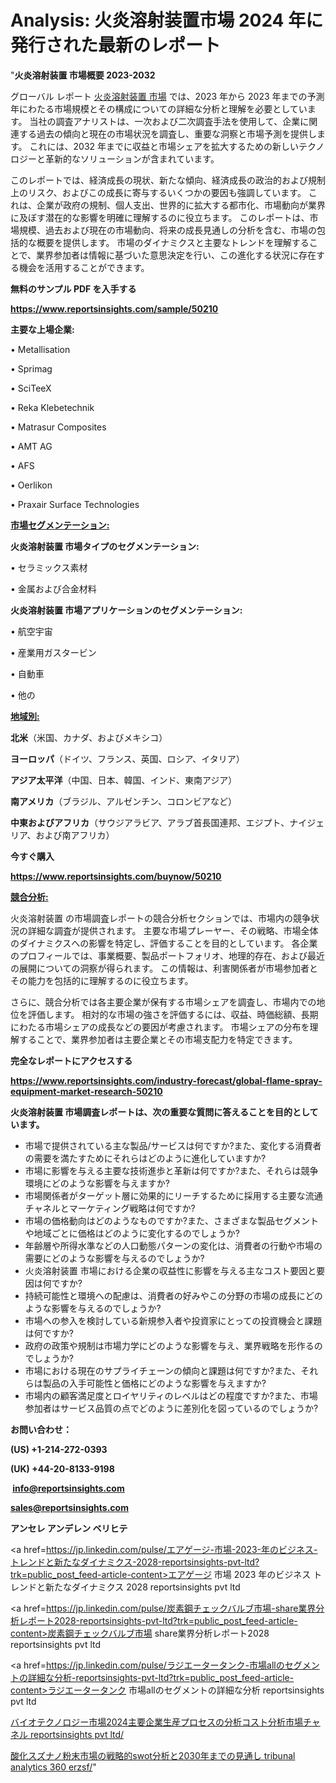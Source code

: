 # Analysis: 火炎溶射装置市場 2024 年に発行された最新のレポート

"<strong>火炎溶射装置 市場概要 2023-2032</strong>

グローバル レポート <a href=https://www.reportsinsights.com/sample/50210>火炎溶射装置 市場</a> では、2023 年から 2023 年までの予測年にわたる市場規模とその構成についての詳細な分析と理解を必要としています。 当社の調査アナリストは、一次および二次調査手法を使用して、企業に関連する過去の傾向と現在の市場状況を調査し、重要な洞察と市場予測を提供します。 これには、2032 年までに収益と市場シェアを拡大​​するための新しいテクノロジーと革新的なソリューションが含まれています。

このレポートでは、経済成長の現状、新たな傾向、経済成長の政治的および規制上のリスク、およびこの成長に寄与するいくつかの要因も強調しています。 これは、企業が政府の規制、個人支出、世界的に拡大する都市化、市場動向が業界に及ぼす潜在的な影響を明確に理解するのに役立ちます。 このレポートは、市場規模、過去および現在の市場動向、将来の成長見通しの分析を含む、市場の包括的な概要を提供します。 市場のダイナミクスと主要なトレンドを理解することで、業界参加者は情報に基づいた意思決定を行い、この進化する状況に存在する機会を活用することができます。

<strong><b>無料のサンプル PDF を入手する</b></strong>

<a href=https://www.reportsinsights.com/sample/50210><strong><u>https://www.reportsinsights.com/sample/50210</u></strong></a>

<strong>主要な上場企業:</strong>

• Metallisation

• Sprimag

• SciTeeX

• Reka Klebetechnik

• Matrasur Composites

• AMT AG

• AFS

• Oerlikon

• Praxair Surface Technologies

<strong><u>市場セグメンテーション</u></strong><strong><u>:</u></strong>

<strong>火炎溶射装置 市場タイプのセグメンテーション:</strong>

• セラミックス素材

• 金属および合金材料

<strong>火炎溶射装置 市場アプリケーションのセグメンテーション:</strong>

• 航空宇宙

• 産業用ガスタービン

• 自動車

• 他の

<strong><u>地域別</u></strong><strong><u>:</u></strong>

<strong>北米</strong>（米国、カナダ、およびメキシコ）

<strong>ヨーロッパ</strong>（ドイツ、フランス、英国、ロシア、イタリア）

<strong>アジア太平洋</strong>（中国、日本、韓国、インド、東南アジア）

<strong>南アメリカ</strong>（ブラジル、アルゼンチン、コロンビアなど）

<strong>中東およびアフリカ</strong>（サウジアラビア、アラブ首長国連邦、エジプト、ナイジェリア、および南アフリカ）

<strong>今すぐ購入</strong>

<a href=https://www.reportsinsights.com/buynow/50210><strong><u>https://www.reportsinsights.com/buynow/50210</u></strong></a>

<strong><u>競合分析:</u></strong>

火炎溶射装置 の市場調査レポートの競合分析セクションでは、市場内の競争状況の詳細な調査が提供されます。 主要な市場プレーヤー、その戦略、市場全体のダイナミクスへの影響を特定し、評価することを目的としています。 各企業のプロフィールでは、事業概要、製品ポートフォリオ、地理的存在、および最近の展開についての洞察が得られます。 この情報は、利害関係者が市場参加者とその能力を包括的に理解するのに役立ちます。

さらに、競合分析では各主要企業が保有する市場シェアを調査し、市場内での地位を評価します。 相対的な市場の強さを評価するには、収益、時価総額、長期にわたる市場シェアの成長などの要因が考慮されます。 市場シェアの分布を理解することで、業界参加者は主要企業とその市場支配力を特定できます。

<strong>完全なレポートにアクセスする</strong>

<a href=https://www.reportsinsights.com/industry-forecast/global-flame-spray-equipment-market-research-50210><strong><u><b>https://www.reportsinsights.com/industry-forecast/global-flame-spray-equipment-market-research-50210</b></u></strong></a>

<strong><b>火炎溶射装置 市場調査レポートは、次の重要な質問に答えることを目的としています。</b></strong>
<ul>
  <li>市場で提供されている主な製品/サービスは何ですか?また、変化する消費者の需要を満たすためにそれらはどのように進化していますか?</li>
  <li>市場に影響を与える主要な技術進歩と革新は何ですか?また、それらは競争環境にどのような影響を与えますか?</li>
  <li>市場関係者がターゲット層に効果的にリーチするために採用する主要な流通チャネルとマーケティング戦略は何ですか?</li>
  <li>市場の価格動向はどのようなものですか?また、さまざまな製品セグメントや地域ごとに価格はどのように変化するのでしょうか?</li>
  <li>年齢層や所得水準などの人口動態パターンの変化は、消費者の行動や市場の需要にどのような影響を与えるのでしょうか?</li>
  <li>火炎溶射装置 市場における企業の収益性に影響を与える主なコスト要因と要因は何ですか?</li>
  <li>持続可能性と環境への配慮は、消費者の好みやこの分野の市場の成長にどのような影響を与えるのでしょうか?</li>
  <li>市場への参入を検討している新規参入者や投資家にとっての投資機会と課題は何ですか?</li>
  <li>政府の政策や規制は市場力学にどのような影響を与え、業界戦略を形作るのでしょうか?</li>
  <li>市場における現在のサプライチェーンの傾向と課題は何ですか?また、それらは製品の入手可能性と価格にどのような影響を与えますか?</li>
  <li>市場内の顧客満足度とロイヤリティのレベルはどの程度ですか?また、市場参加者はサービス品質の点でどのように差別化を図っているのでしょうか?</li>
</ul>
<strong>お問い合わせ：</strong>

<strong>(US) +1-214-272-0393</strong>

<strong>(UK) +44-20-8133-9198</strong>

<strong> </strong><a href=info@reportsinsights.com><strong><u>info@reportsinsights.com</u></strong></a>

<a href=sales@reportsinsights.com><strong><u>sales@reportsinsights.com</u></strong></a>

<strong>アンセレ アンデレン ベリヒテ</strong>

<a href=https://jp.linkedin.com/pulse/エアゲージ-市場-2023-年のビジネス-トレンドと新たなダイナミクス-2028-reportsinsights-pvt-ltd?trk=public_post_feed-article-content>エアゲージ 市場 2023 年のビジネス トレンドと新たなダイナミクス 2028 reportsinsights pvt ltd</a>

<a href=https://jp.linkedin.com/pulse/炭素鋼チェックバルブ市場-share業界分析レポート2028-reportsinsights-pvt-ltd?trk=public_post_feed-article-content>炭素鋼チェックバルブ市場 share業界分析レポート2028 reportsinsights pvt ltd</a>

<a href=https://jp.linkedin.com/pulse/ラジエータータンク-市場allのセグメントの詳細な分析-reportsinsights-pvt-ltd?trk=public_post_feed-article-content>ラジエータータンク 市場allのセグメントの詳細な分析 reportsinsights pvt ltd</a>

<a href=https://www.linkedin.com/pulse/バイオテクノロジー市場2024主要企業生産プロセスの分析コスト分析市場チャネル-reportsinsights-pvt-ltd/>バイオテクノロジー市場2024主要企業生産プロセスの分析コスト分析市場チャネル reportsinsights pvt ltd/</a>

<a href=https://www.linkedin.com/pulse/酸化スズナノ粉末市場の戦略的swot分析と2030年までの見通し-tribunal-analytics-360-erzsf/>酸化スズナノ粉末市場の戦略的swot分析と2030年までの見通し tribunal analytics 360 erzsf/</a>"

